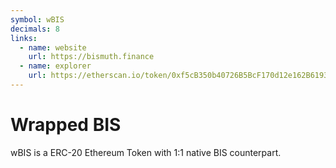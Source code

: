 ```yaml
---
symbol: wBIS
decimals: 8
links:
  - name: website
    url: https://bismuth.finance
  - name: explorer
    url: https://etherscan.io/token/0xf5cB350b40726B5BcF170d12e162B6193b291B41
---
```


# Wrapped BIS

wBIS is a ERC-20 Ethereum Token with 1:1 native BIS counterpart.
